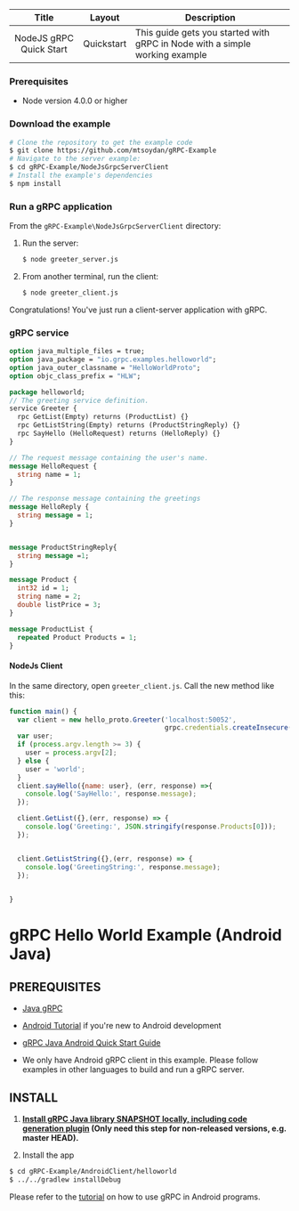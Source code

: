 |          Title          | Layout     | Description                                                                 |
|:-----------------------:|------------|-----------------------------------------------------------------------------|
| NodeJS gRPC Quick Start | Quickstart | This guide gets you started with gRPC in Node with a simple working example |



### Prerequisites

- Node version 4.0.0 or higher


### Download the example



```sh
# Clone the repository to get the example code
$ git clone https://github.com/mtsoydan/gRPC-Example
# Navigate to the server example:
$ cd gRPC-Example/NodeJsGrpcServerClient
# Install the example's dependencies
$ npm install
```


### Run a gRPC application

From the `gRPC-Example\NodeJsGrpcServerClient` directory:

 1. Run the server:

    ```sh
    $ node greeter_server.js
    ```

 2. From another terminal, run the client:

    ```sh
    $ node greeter_client.js
    ```

Congratulations! You've just run a client-server application with gRPC.



### gRPC service

```proto
option java_multiple_files = true;
option java_package = "io.grpc.examples.helloworld";
option java_outer_classname = "HelloWorldProto";
option objc_class_prefix = "HLW";

package helloworld;
// The greeting service definition.
service Greeter {
  rpc GetList(Empty) returns (ProductList) {}
  rpc GetListString(Empty) returns (ProductStringReply) {}
  rpc SayHello (HelloRequest) returns (HelloReply) {}
}

// The request message containing the user's name.
message HelloRequest {
  string name = 1;
}

// The response message containing the greetings
message HelloReply {
  string message = 1;
}


message ProductStringReply{
  string message =1;
}

message Product {
  int32 id = 1;
  string name = 2;
  double listPrice = 3;
}

message ProductList {
  repeated Product Products = 1;
}
```


#### NodeJs Client

In the same directory, open `greeter_client.js`. Call the new method like this:

```js
function main() {
  var client = new hello_proto.Greeter('localhost:50052',
                                       grpc.credentials.createInsecure());
  var user;
  if (process.argv.length >= 3) {
    user = process.argv[2];
  } else {
    user = 'world';
  }
  client.sayHello({name: user}, (err, response) =>{
    console.log('SayHello:', response.message);
  });

  client.GetList({},(err, response) => {
    console.log('Greeting:', JSON.stringify(response.Products[0]));
  });


  client.GetListString({},(err, response) => {
    console.log('GreetingString:', response.message);
  });

  
}
```



gRPC Hello World Example (Android Java)
========================

PREREQUISITES
-------------
- [Java gRPC](https://github.com/grpc/grpc-java)

- [Android Tutorial](https://developer.android.com/training/basics/firstapp/index.html) if you're new to Android development

- [gRPC Java Android Quick Start Guide](https://grpc.io/docs/quickstart/android.html)

- We only have Android gRPC client in this example. Please follow examples in other languages to build and run a gRPC server.

INSTALL
-------

1. **[Install gRPC Java library SNAPSHOT locally, including code generation plugin](../../COMPILING.md) (Only need this step for non-released versions, e.g. master HEAD).**

2. Install the app
```sh
$ cd gRPC-Example/AndroidClient/helloworld
$ ../../gradlew installDebug
```

Please refer to the
[tutorial](https://grpc.io/docs/tutorials/basic/android.html) on
how to use gRPC in Android programs.
